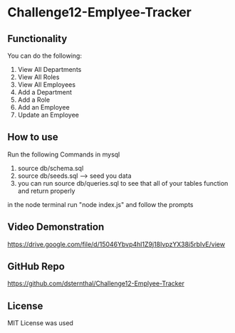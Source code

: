 # Challenge12-Emplyee-Tracker

## Functionality
You can do the following: 
1. View All Departments
2. View All Roles
3. View All Employees
4. Add a Department
5. Add a Role
5. Add an Employee
6. Update an Employee

## How to use

Run the following Commands in mysql 
1. source db/schema.sql 
2. source db/seeds.sql --> seed you data
3. you can run source db/queries.sql to see that all of your tables function and return properly


in the node terminal run "node index.js" and follow the prompts

## Video Demonstration
https://drive.google.com/file/d/15046Ybvp4hl1Z9j18IvpzYX38i5rbIvE/view

## GitHub Repo
https://github.com/dsternthal/Challenge12-Emplyee-Tracker

## License
MIT License was  used
